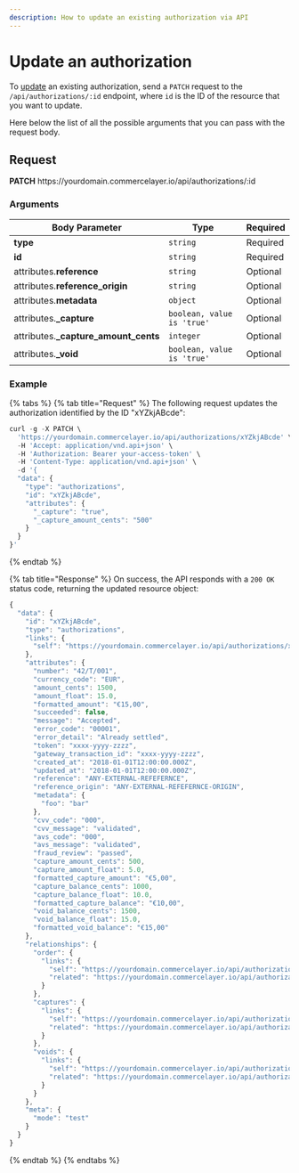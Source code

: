 ```yaml
---
description: How to update an existing authorization via API
---
```


# Update an authorization

To <a href="https://docs.commercelayer.io/developers/updating-resources" target="_blank">update</a> an existing authorization, send a `PATCH` request to the `/api/authorizations/:id` endpoint, where `id` is the ID of the resource that you want to update.

Here below the list of all the possible arguments that you can pass with the request body.

## Request

**PATCH** https://<i></i>yourdomain.commercelayer.io/api/authorizations/:id

### Arguments

| Body Parameter | Type     | Required |
| -------------- | -------- | -------- |
| **type**       | `string` | Required |
| **id**         | `string` | Required |
| attributes.**reference** | `string` | Optional |
| attributes.**reference_origin** | `string` | Optional |
| attributes.**metadata** | `object` | Optional |
| attributes.**_capture** | `boolean, value is 'true'` | Optional |
| attributes.**_capture_amount_cents** | `integer` | Optional |
| attributes.**_void** | `boolean, value is 'true'` | Optional |

### Example

{% tabs %}
{% tab title="Request" %}
The following request updates the authorization identified by the ID "xYZkjABcde":

```javascript
curl -g -X PATCH \
  'https://yourdomain.commercelayer.io/api/authorizations/xYZkjABcde' \
  -H 'Accept: application/vnd.api+json' \
  -H 'Authorization: Bearer your-access-token' \
  -H 'Content-Type: application/vnd.api+json' \
  -d '{
  "data": {
    "type": "authorizations",
    "id": "xYZkjABcde",
    "attributes": {
      "_capture": "true",
      "_capture_amount_cents": "500"
    }
  }
}'
```
{% endtab %}

{% tab title="Response" %}
On success, the API responds with a `200 OK` status code, returning the updated resource object:

```javascript
{
  "data": {
    "id": "xYZkjABcde",
    "type": "authorizations",
    "links": {
      "self": "https://yourdomain.commercelayer.io/api/authorizations/xYZkjABcde"
    },
    "attributes": {
      "number": "42/T/001",
      "currency_code": "EUR",
      "amount_cents": 1500,
      "amount_float": 15.0,
      "formatted_amount": "€15,00",
      "succeeded": false,
      "message": "Accepted",
      "error_code": "00001",
      "error_detail": "Already settled",
      "token": "xxxx-yyyy-zzzz",
      "gateway_transaction_id": "xxxx-yyyy-zzzz",
      "created_at": "2018-01-01T12:00:00.000Z",
      "updated_at": "2018-01-01T12:00:00.000Z",
      "reference": "ANY-EXTERNAL-REFEFERNCE",
      "reference_origin": "ANY-EXTERNAL-REFEFERNCE-ORIGIN",
      "metadata": {
        "foo": "bar"
      },
      "cvv_code": "000",
      "cvv_message": "validated",
      "avs_code": "000",
      "avs_message": "validated",
      "fraud_review": "passed",
      "capture_amount_cents": 500,
      "capture_amount_float": 5.0,
      "formatted_capture_amount": "€5,00",
      "capture_balance_cents": 1000,
      "capture_balance_float": 10.0,
      "formatted_capture_balance": "€10,00",
      "void_balance_cents": 1500,
      "void_balance_float": 15.0,
      "formatted_void_balance": "€15,00"
    },
    "relationships": {
      "order": {
        "links": {
          "self": "https://yourdomain.commercelayer.io/api/authorizations/xYZkjABcde/relationships/order",
          "related": "https://yourdomain.commercelayer.io/api/authorizations/xYZkjABcde/order"
        }
      },
      "captures": {
        "links": {
          "self": "https://yourdomain.commercelayer.io/api/authorizations/xYZkjABcde/relationships/captures",
          "related": "https://yourdomain.commercelayer.io/api/authorizations/xYZkjABcde/captures"
        }
      },
      "voids": {
        "links": {
          "self": "https://yourdomain.commercelayer.io/api/authorizations/xYZkjABcde/relationships/voids",
          "related": "https://yourdomain.commercelayer.io/api/authorizations/xYZkjABcde/voids"
        }
      }
    },
    "meta": {
      "mode": "test"
    }
  }
}
```
{% endtab %}
{% endtabs %}

